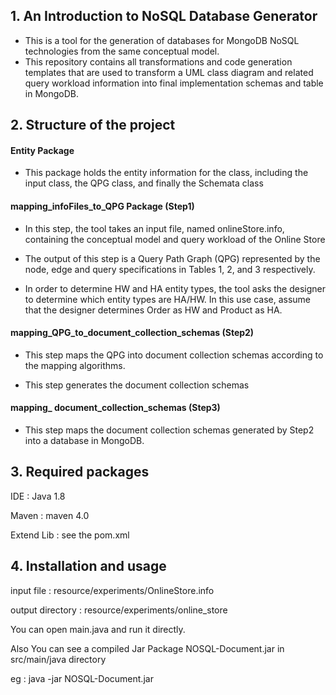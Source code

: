 ## 1. An Introduction to NoSQL Database Generator

* This is a tool for the generation of databases for MongoDB NoSQL technologies from the same conceptual model. 
* This repository contains all transformations and code generation templates that are used to transform a UML class diagram and related query workload information into final implementation schemas and table in MongoDB.

## 2. Structure of the project

#### Entity Package

* This package holds the entity information for the class, including the input class, the QPG class, and finally the Schemata class

#### mapping_infoFiles_to_QPG Package (Step1)

* In this step, the tool takes an input file, named onlineStore.info, containing the conceptual model and query workload of the Online Store 

* The output of this step is a Query Path Graph (QPG) represented by the node, edge and query specifications in Tables 1, 2, and 3 respectively.

* In order to determine HW and HA entity types, the tool asks the designer to determine which entity types are HA/HW. In this use case, assume that the designer determines Order as HW and Product as HA.

#### mapping_QPG_to_document_collection_schemas (Step2)

* This step maps the QPG into document collection schemas according to the mapping algorithms.

* This step generates the document collection schemas

####  mapping_ document_collection_schemas (Step3)

* This step maps the document collection schemas generated by Step2 into a database in MongoDB.

## 3. Required packages

IDE : Java 1.8

Maven : maven 4.0

Extend Lib : see the pom.xml

## 4. Installation and usage

input file : resource/experiments/OnlineStore.info

output directory :  resource/experiments/online_store

You can open main.java and run it directly.

Also You can see a compiled Jar Package NOSQL-Document.jar  in src/main/java directory

eg : java -jar NOSQL-Document.jar
